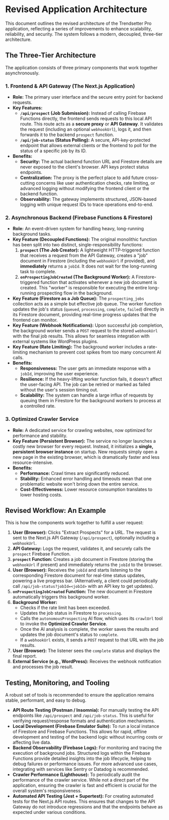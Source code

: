 # Revised Application Architecture

This document outlines the revised architecture of the Trendsetter Pro application, reflecting a series of improvements to enhance scalability, reliability, and security. The system follows a modern, decoupled, three-tier architecture.

## The Three-Tier Architecture

The application consists of three primary components that work together asynchronously.

### 1. Frontend & API Gateway (The Next.js Application)

-   **Role:** The primary user interface and the secure entry point for backend requests.
-   **Key Features:**
    -   **`/api/prospect` (Job Submission):** Instead of calling Firebase Functions directly, the frontend sends requests to this local API route. This route acts as a **secure proxy** or **API Gateway**. It validates the request (including an optional `webhookUrl`), logs it, and then forwards it to the backend `prospect` function.
    -   **`/api/job-status` (Status Polling):** A secure, API-key-protected endpoint that allows external clients or the frontend to poll for the status of a specific job by its ID.
-   **Benefits:**
    -   **Security:** The actual backend function URL and Firestore details are never exposed to the client's browser. API keys protect status endpoints.
    -   **Centralization:** The proxy is the perfect place to add future cross-cutting concerns like user authentication checks, rate limiting, or advanced logging without modifying the frontend client or the backend function.
    -   **Observability:** The gateway implements structured, JSON-based logging with unique request IDs to trace operations end-to-end.

### 2. Asynchronous Backend (Firebase Functions & Firestore)

-   **Role:** An event-driven system for handling heavy, long-running background tasks.
-   **Key Feature (Decoupled Functions):** The original monolithic function has been split into two distinct, single-responsibility functions:
    1.  **`prospect` (The Job Creator):** A lightweight HTTP-triggered function that receives a request from the API Gateway, creates a "job" document in Firestore (including the `webhookUrl` if provided), and **immediately** returns a `jobId`. It does not wait for the long-running task to complete.
    2.  **`onProspectingJobCreated` (The Background Worker):** A Firestore-triggered function that activates whenever a new job document is created. This "worker" is responsible for executing the entire long-running prospecting flow in the background.
-   **Key Feature (Firestore as a Job Queue):** The `prospecting_jobs` collection acts as a simple but effective job queue. The worker function updates the job's status (`queued`, `processing`, `complete`, `failed`) directly in its Firestore document, providing real-time progress updates that the frontend can monitor.
-   **Key Feature (Webhook Notifications):** Upon successful job completion, the background worker sends a `POST` request to the stored `webhookUrl` with the final job results. This allows for seamless integration with external systems like WordPress plugins.
-   **Key Feature (Rate Limiting):** The background worker includes a rate-limiting mechanism to prevent cost spikes from too many concurrent AI calls.
-   **Benefits:**
    -   **Responsiveness:** The user gets an immediate response with a `jobId`, improving the user experience.
    -   **Resilience:** If the heavy-lifting worker function fails, it doesn't affect the user-facing API. The job can be retried or marked as failed without the user's session timing out.
    -   **Scalability:** The system can handle a large influx of requests by queuing them in Firestore for the background workers to process at a controlled rate.

### 3. Optimized Crawler Service

-   **Role:** A dedicated service for crawling websites, now optimized for performance and stability.
-   **Key Feature (Persistent Browser):** The service no longer launches a costly new browser for every request. Instead, it initializes a **single, persistent browser instance** on startup. New requests simply open a new page in the existing browser, which is dramatically faster and less resource-intensive.
-   **Benefits:**
    -   **Performance:** Crawl times are significantly reduced.
    -   **Stability:** Enhanced error handling and timeouts mean that one problematic website won't bring down the entire service.
    -   **Cost-Effectiveness:** Lower resource consumption translates to lower hosting costs.

## Revised Workflow: An Example

This is how the components work together to fulfill a user request:

1.  **User (Browser):** Clicks "Extract Prospects" for a URL. The request is sent to the Next.js API Gateway (`/api/prospect`), optionally including a `webhookUrl`.
2.  **API Gateway:** Logs the request, validates it, and securely calls the `prospect` Firebase Function.
3.  **`prospect` Function:** Creates a job document in Firestore (storing the `webhookUrl` if present) and immediately returns the `jobId` to the browser.
4.  **User (Browser):** Receives the `jobId` and starts listening to the corresponding Firestore document for real-time status updates, powering a live progress bar. (Alternatively, a client could periodically call `/api/job-status?jobId=<jobId>` with an API key to get updates).
5.  **`onProspectingJobCreated` Function:** The new document in Firestore automatically triggers this background worker.
6.  **Background Worker:**
    *   Checks if the rate limit has been exceeded.
    *   Updates the job status in Firestore to `processing`.
    *   Calls the `autonomousProspecting` AI flow, which uses its `crawlUrl` tool to invoke the **Optimized Crawler Service**.
    *   Once the AI analysis is complete, the worker saves the results and updates the job document's status to `complete`.
    *   If a `webhookUrl` exists, it sends a `POST` request to that URL with the job results.
7.  **User (Browser):** The listener sees the `complete` status and displays the final report.
8.  **External Service (e.g., WordPress):** Receives the webhook notification and processes the job result.

## Testing, Monitoring, and Tooling

A robust set of tools is recommended to ensure the application remains stable, performant, and easy to debug.

-   **API Route Testing (Postman / Insomnia):** For manually testing the API endpoints like `/api/prospect` and `/api/job-status`. This is useful for verifying request/response formats and authentication mechanisms.
-   **Local Development (Firebase Emulator Suite):** To run a local instance of Firestore and Firebase Functions. This allows for rapid, offline development and testing of the backend logic without incurring costs or affecting live data.
-   **Backend Observability (Firebase Logs):** For monitoring and tracing the execution of background jobs. Structured logs within the Firebase Functions provide detailed insights into the job lifecycle, helping to debug failures or performance issues. For more advanced use cases, integrating with services like Sentry or Datadog is recommended.
-   **Crawler Performance (Lighthouse):** To periodically audit the performance of the crawler service. While not a direct part of the application, ensuring the crawler is fast and efficient is crucial for the overall system's responsiveness.
-   **Automated API Testing (Jest + Supertest):** For creating automated tests for the Next.js API routes. This ensures that changes to the API Gateway do not introduce regressions and that the endpoints behave as expected under various conditions.

